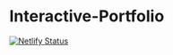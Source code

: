 # Interactive-Portfolio

[![Netlify Status](https://api.netlify.com/api/v1/badges/fe766f18-7f12-421b-9cb2-3b929505318f/deploy-status)](https://vwaran.me)
